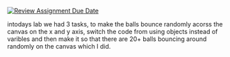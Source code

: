 [![Review Assignment Due Date](https://classroom.github.com/assets/deadline-readme-button-24ddc0f5d75046c5622901739e7c5dd533143b0c8e959d652212380cedb1ea36.svg)](https://classroom.github.com/a/xr2RtvyI)


intodays lab we had 3 tasks, to make the balls bounce randomly acorss the canvas on the x and y axis, switch the code from using objects instead of varibles and then make it so that there are 20+ balls bouncing around randomly on the canvas which I did. 
